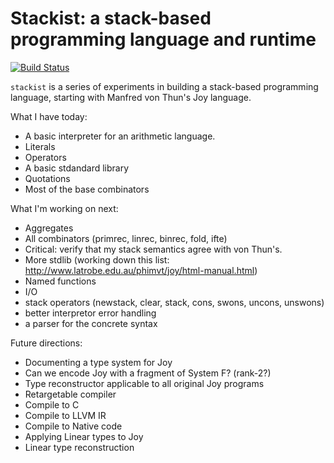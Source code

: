 # Stackist: a stack-based programming language and runtime

[![Build Status](https://secure.travis-ci.org/stevej/stackist.png?branch=master)](http://travis-ci.org/stevej/stackist)

`stackist` is a series of experiments in building a stack-based
programming language, starting with Manfred von Thun's Joy language.

What I have today:
* A basic interpreter for an arithmetic language.
* Literals
* Operators
* A basic stdandard library
* Quotations
* Most of the base combinators


What I'm working on next:
* Aggregates
* All combinators (primrec, linrec, binrec, fold, ifte)
* Critical: verify that my stack semantics agree with von Thun's.
* More stdlib (working down this list: http://www.latrobe.edu.au/phimvt/joy/html-manual.html)
* Named functions
* I/O
* stack operators (newstack, clear, stack, cons, swons, uncons, unswons)
* better interpretor error handling
* a parser for the concrete syntax

Future directions:
* Documenting a type system for Joy
* Can we encode Joy with a fragment of System F? (rank-2?)
* Type reconstructor applicable to all original Joy programs
* Retargetable compiler
* Compile to C
* Compile to LLVM IR
* Compile to Native code
* Applying Linear types to Joy
* Linear type reconstruction
